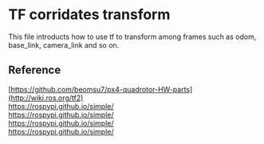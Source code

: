 # TF corridates transform
This file introducts how to use tf to transform among frames such as odom, base_link, camera_link and so on.



## Reference

[https://github.com/beomsu7/px4-quadrotor-HW-parts](http://wiki.ros.org/tf2)
 <br>
https://rospypi.github.io/simple/
 <br>
https://rospypi.github.io/simple/
 <br>
https://rospypi.github.io/simple/
 <br>
https://rospypi.github.io/simple/

